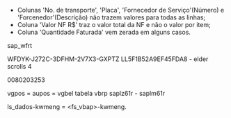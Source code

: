 - Colunas 'No. de transporte', 'Placa', 'Fornecedor de Serviço'(Número) e
  'Forcenedor'(Descrição) não trazem valores para todas as linhas;
- Coluna 'Valor NF R$' traz o valor total da NF e não o valor por item;
- Coluna 'Quantidade Faturada' vem zerada em alguns casos.

sap_wfrt

WFDYK-J272C-3DFHM-2V7X3-GXPTZ LL5F1B52A9EF45FDA8 - elder scrolls 4

0080203253

vgpos = aupos = vgbel tabela vbrp saplz61r - saplm61r

ls_dados-kwmeng = <fs_vbap>-kwmeng.
